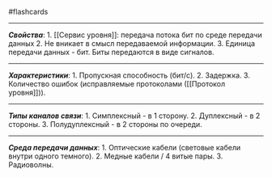 #flashcards
***
***Свойства***:
	1. [[Сервис уровня]]: передача потока бит по среде передачи данных
	2. Не вникает в смысл передаваемой информации.
	3. Единица передачи данных - бит. Биты передаются в виде сигналов.
***
***Характеристики***:
	1. Пропускная способность (бит/с).
	2. Задержка.
	3. Количество ошибок (исправляемые протоколами ([[Протокол уровня]])).
***
***Типы каналов связи***:
	1. Симплексный - в 1 сторону.
	2. Дуплексный - в 2 стороны.
	3. Полудуплексный - в 2 стороны по очереди.
***
***Среда передачи данных***:
	1. Оптические кабели (световые кабели внутри одного темного).
	2. Медные кабели / 4 витые пары.
	3. Радиоволны.
<!--SR:!2025-10-08,12,270-->